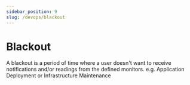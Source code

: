 ```yaml
---
sidebar_position: 9
slug: /devops/blackout
---
```


# Blackout

A blackout is a period of time where a user doesn't want to receive notifications and/or readings from the defined monitors. e.g. Application Deployment or Infrastructure Maintenance



